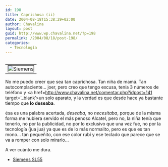 ```yaml
---
id: 198
title: Caprichosa (ii)
date: 2004-08-18T15:38:29+02:00
author: Chavalina
layout: post
guid: http://www.wp.chavalina.net/?p=198
permalink: /2004/08/18/post-198/
categories:
  - Tecnología
---
```

<table cellspacing="5" cellpadding="10" width="1" align="left">
  <tr>
    <td>
      <img src="http://www.chavalina.net/imagenes/fotos/sl55.jpg" border="1" alt=Siemens Sl55" border="1">
    </td>
  </tr>
</table>

No me puedo creer que sea tan caprichosa. Tan ni&ntilde;a de mamá. Tan autocomplaciente… joer, pero creo que tengo excusa, ten&iacute;a 3 n&uacute;meros de teléfono y <a href=http://www.chavalina.net/comentar.php?idpost=141 target=&prime;_blank&prime;>un solo aparato</a>, y la verdad es que desde hace ya bastante tiempo que **lo deseaba**.

ésa es una palabra acertada, _deseaba_, no _necesitaba_, porque de la misma forma me hubiera servido el más penoso Alcatel, pero no, la ni&ntilde;a ten&iacute;a que tenerlo, no por la publicidad, no por lo exclusivo que una vez fue, no por la tecnolog&iacute;a (jua jua) ya que es de lo más normalito, pero es que es tan mono… tan peque&ntilde;ito, con ese color rub&iacute; y ese teclado que parece que se va a romper con solo mirarlo…

A ver cuánto me dura.

  * <a href=http://www.siemens-mobile.com/cds/frontdoor/0,2241,hq\_en\_0\_15799\_rArNrNrNrN,00.html target=&prime;_blank&prime;>Siemens SL55</a>